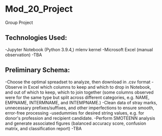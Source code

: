 # Mod_20_Project
Group Project

## Technologies Used:
-Jupyter Notebook (Python 3.9.4,) mlenv kernel
-Microsoft Excel (manual observation)
-TBA

## Preliminary Schema:
-Choose the optimal spreadset to analyze, then download in .csv format
-Observe in Excel which columns to keep and which to drop in Notebook, and out of which to keep, which to join together (some columns observed were for the same type but split across different categories, e.g. NAME, EMPNAME, INTERMNAME, and INTEMPNAME.)
-Clean data of stray marks, unnecessary prefixes/suffixes, and other imperfections to ensure smooth, error-free processing
-usedummies for desired string values, e.g. for donor's profession and recipient candidate.
-Perform SMOTEENN analysis and generate associated figures (balanced accuracy score, confusion matrix, and classification report)
-TBA
